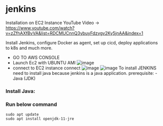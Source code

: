# jenkins
Installation on EC2 Instance
YouTube Video -> https://www.youtube.com/watch?v=zZfhAXfBvVA&list=RDCMUCnnQ3ybuyFdzvgv2Ky5jnAA&index=1

Install Jenkins, configure Docker as agent, set up cicd, deploy applications to k8s and much more.

- GO TO AWS CONSOLE
- Launch Ec2 with UBUNTU AMI
![image](https://github.com/sowmiya429/jenkins/assets/80743760/2afe1e84-ba31-43be-bd31-d9b8ed4b4094)
- connect to EC2 instance connect
  ![image](https://github.com/sowmiya429/jenkins/assets/80743760/fbb23fc8-da06-4b84-ab33-c3b5a7e62135)
  ![image](https://github.com/sowmiya429/jenkins/assets/80743760/6d46e3ee-8092-4d3b-8cf7-119166abd8ef)
To install JENKINS need to install java because jenkins is a java application.
prerequisite:
 -Java (JDK)
### Install Java:
### Run below command
```
sudo apt update
sudo apt install openjdk-11-jre
```




